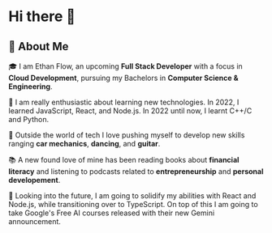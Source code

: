 # Hi there 👋 #

## 🚀 About Me ##

🎓 I am Ethan Flow, an upcoming **Full Stack Developer** with a focus in **Cloud Development**, pursuing my Bachelors in **Computer Science & Engineering**.

📖 I am really enthusiastic about learning new technologies. In 2022, I learned JavaScript, React, and Node.js. In 2022 until now, I learnt C++/C and Python.

🎸 Outside the world of tech I love pushing myself to develop new skills ranging **car mechanics**, **dancing**, and **guitar**.

📚 A new found love of mine has been reading books about **financial literacy** and listening to podcasts related to **entrepreneurship** and **personal developement**. 

📅 Looking into the future, I am going to solidify my abilities with React and Node.js, while transitioning over to TypeScript. On top of this I am going to take Google's Free AI courses released with their new Gemini announcement.
